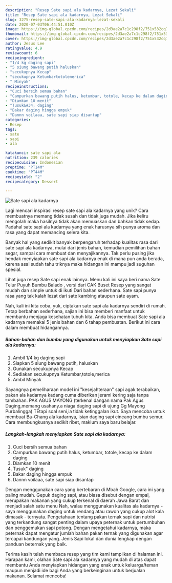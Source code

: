 ```yaml
---
description: "Resep Sate sapi ala kadarnya, Lezat Sekali"
title: "Resep Sate sapi ala kadarnya, Lezat Sekali"
slug: 3275-resep-sate-sapi-ala-kadarnya-lezat-sekali
date: 2020-07-03T06:44:51.010Z
image: https://img-global.cpcdn.com/recipes/2d3ae2a7c1c298f2/751x532cq70/sate-sapi-ala-kadarnya-foto-resep-utama.jpg
thumbnail: https://img-global.cpcdn.com/recipes/2d3ae2a7c1c298f2/751x532cq70/sate-sapi-ala-kadarnya-foto-resep-utama.jpg
cover: https://img-global.cpcdn.com/recipes/2d3ae2a7c1c298f2/751x532cq70/sate-sapi-ala-kadarnya-foto-resep-utama.jpg
author: Jesus Lee
ratingvalue: 4.9
reviewcount: 6
recipeingredient:
- "1/4 kg daging sapi"
- "5 siung bawang putih haluskan"
- "secukupnya Kecap"
- "secukupnya Ketumbartotolemerica"
- " Minyak"
recipeinstructions:
- "Cuci bersih semua bahan"
- "Campurkan bawang putih halus, ketumbar, totole, kecap ke dalam daging"
- "Diamkan 10 menit"
- "Tusuk&#34; daging"
- "Bakar daging hingga empuk"
- "Dannn voilaaa, sate sapi siap disantap"
categories:
- Resep
tags:
- sate
- sapi
- ala

katakunci: sate sapi ala 
nutrition: 239 calories
recipecuisine: Indonesian
preptime: "PT14M"
cooktime: "PT44M"
recipeyield: "2"
recipecategory: Dessert

---
```



![Sate sapi ala kadarnya](https://img-global.cpcdn.com/recipes/2d3ae2a7c1c298f2/751x532cq70/sate-sapi-ala-kadarnya-foto-resep-utama.jpg)

Lagi mencari inspirasi resep sate sapi ala kadarnya yang unik? Cara membuatnya memang tidak susah dan tidak juga mudah. Jika keliru mengolah maka hasilnya tidak akan memuaskan dan bahkan tidak sedap. Padahal sate sapi ala kadarnya yang enak harusnya sih punya aroma dan rasa yang dapat memancing selera kita.

Banyak hal yang sedikit banyak berpengaruh terhadap kualitas rasa dari sate sapi ala kadarnya, mulai dari jenis bahan, kemudian pemilihan bahan segar, sampai cara membuat dan menyajikannya. Tak perlu pusing jika hendak menyiapkan sate sapi ala kadarnya enak di mana pun anda berada, karena asal sudah tahu triknya maka hidangan ini mampu jadi suguhan spesial.

Lihat juga resep Sate sapi enak lainnya. Menu kali ini saya beri nama Sate Telur Puyuh Bumbu Balado , versi dari CAK Buset Resep yang sangat mudah dan simple untuk di ikuti Dari bahan sederhana. Sate sapi punya rasa yang tak kalah lezat dari sate kambing ataupun sate ayam.


Nah, kali ini kita coba, yuk, ciptakan sate sapi ala kadarnya sendiri di rumah. Tetap berbahan sederhana, sajian ini bisa memberi manfaat untuk membantu menjaga kesehatan tubuh kita. Anda bisa membuat Sate sapi ala kadarnya memakai 5 jenis bahan dan 6 tahap pembuatan. Berikut ini cara dalam membuat hidangannya.

<!--inarticleads1-->

##### Bahan-bahan dan bumbu yang digunakan untuk menyiapkan Sate sapi ala kadarnya:

1. Ambil 1/4 kg daging sapi
1. Siapkan 5 siung bawang putih, haluskan
1. Gunakan secukupnya Kecap
1. Sediakan secukupnya Ketumbar,totole,merica
1. Ambil  Minyak


Sayangnya pemeliharaan model ini &#34;kesejahteraan&#34; sapi agak terabaikan, pakan ala kadarnya kadang cuma diberikan jerami kering saja tanpa tambahan. PAK AGUS MAYONG (terkenal dangan nama Pak Agus Daging,memang usahany.a niaga daging sapi di ujung Gg Mayong Purbalingga) TEtapi soal seni,ia tidak ketinggalan ikut. Saya mencoba untuk membuat Ba-Chang ala kadarnya, isian daging sapi cincang bumbu semur. Cara membungkusnya sedikit ribet, maklum saya baru belajar. 

<!--inarticleads2-->

##### Langkah-langkah menyiapkan Sate sapi ala kadarnya:

1. Cuci bersih semua bahan
1. Campurkan bawang putih halus, ketumbar, totole, kecap ke dalam daging
1. Diamkan 10 menit
1. Tusuk&#34; daging
1. Bakar daging hingga empuk
1. Dannn voilaaa, sate sapi siap disantap


Dengan menggunakan cara yang bertebaran di Mbah Google, cara ini yang paling mudah. Gepuk daging sapi, atau biasa disebut dengan empal, merupakan makanan yang cukup terkenal di daerah Jawa Barat dan menjadi salah satu menu Nah, walau menggunakan kualitas ala kadarnya - saya menggunakan daging untuk rendang atau rawon yang cukup alot kala dimasak - ternyata. Pengetahuan tentang pakan ternak sapi dan nutrisi yang terkandung sangat penting dalam upaya peternak untuk pertumbuhan dan penggemukan sapi potong. Dengan mengetahui kadarnya, maka peternak dapat mengatur jumlah bahan pakan ternak yang digunakan agar tercapai kandungan yang. Jenis Sapi lokal dan dunia lengkap dengan panduan beternak yang baik. 

Terima kasih telah membaca resep yang tim kami tampilkan di halaman ini. Harapan kami, olahan Sate sapi ala kadarnya yang mudah di atas dapat membantu Anda menyiapkan hidangan yang enak untuk keluarga/teman maupun menjadi ide bagi Anda yang berkeinginan untuk berjualan makanan. Selamat mencoba!
